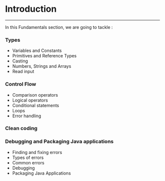 # Introduction

---

In this Fundamentals section, we are going to tackle :

### Types

- Variables and Constants
- Primitives and Reference Types
- Casting
- Numbers, Strings and Arrays
- Read input

### Control Flow

- Comparison operators
- Logical operators
- Conditional statements
- Loops
- Error handling

### Clean coding

### Debugging and Packaging Java applications

- Finding and fixing errors
- Types of errors
- Common errors
- Debugging
- Packaging Java Applications
